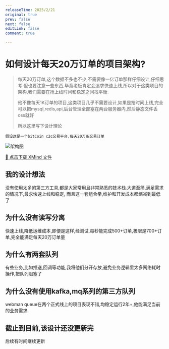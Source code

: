 ```yaml
---
releaseTime: 2025/2/21
original: true
prev: false
next: false
editLink: false
comment: true

---
```


# 如何设计每天20万订单的项目架构?

>每天20万订单,这个数据不多也不少,不需要像一亿订单那样仔细设计,仔细思考.但也要注意一些东西,毕竟老板肯定会追求快速上线,所以对于这类项目的架构,我们需要在抢上线时间和稳定之间找平衡.
> 
> 他不像每天1K订单的项目,这类项目几乎不需要设计,如果是抢时间上线,完全可以把mysql,redis,api,后台管理全部塞在两台服务器内,然后静态文件丢oss就好
> 
> 所以这里写下设计理论


`假设这是一个bitCoin c2c交易平台,每天20万条交易订单`



![架构图](/document/如何设计每天20万订单的项目架构.png)

<a href="/public/file/如何设计每天20万订单的项目架构.xmind" download="如何设计每天20万订单的项目架构.xmind">
  💾 点击下载 XMind 文件
</a>

## 我的设计想法
没有使用太多的第三方工具,都是大家常用且非常熟悉的技术栈.大道至简,满足需求的情况下,最求快速上线和稳定,
而且这一套组合拳,维护和开发成本都缩减到最低了

## 为什么没有读写分离
快速上线,降低运维成本,即便是这样,经测试,每秒能完成500+订单,极限是700+订单,完全能满足每天20万订单量

## 为什么有两套队列
有些业务,比如推送,回调等功能,我将他们分开存放,避免业务逻辑里太多网络耗时操作,把队列阻塞了

## 为什么没有使用kafka,mq系列的第三方队列
webman queue在两个正式线上的项目表现不错,均稳定运行2年+,他能满足当前的业务需求.

## 截止到目前,该设计还没更新完
后续有时间继续更新

































